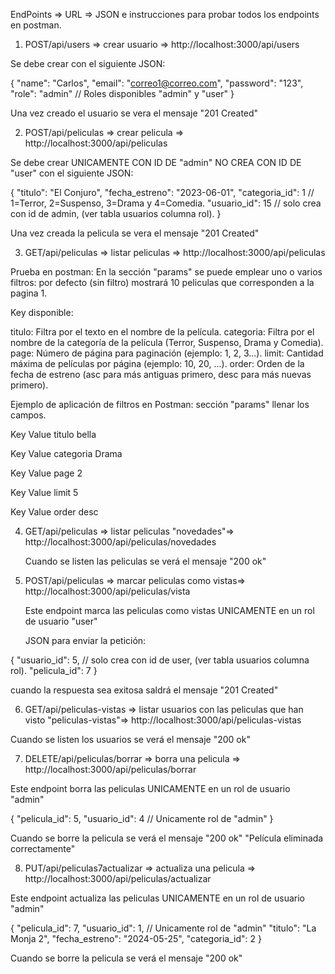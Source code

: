EndPoints => URL => JSON e instrucciones para probar todos los endpoints en postman.

1) POST/api/users => crear usuario => http://localhost:3000/api/users

Se debe crear con el siguiente JSON:

{
  "name": "Carlos",
  "email": "correo1@correo.com",
  "password": "123",
  "role": "admin" // Roles disponibles "admin" y "user"
}

Una vez creado el usuario se vera el mensaje "201 Created"

2) POST/api/peliculas => crear pelicula => http://localhost:3000/api/peliculas

Se debe crear UNICAMENTE CON ID DE "admin" NO CREA CON ID DE "user" con el siguiente JSON:

{
  "titulo": "El Conjuro",
  "fecha_estreno": "2023-06-01",
  "categoria_id": 1 // 1=Terror, 2=Suspenso, 3=Drama y 4=Comedia.
  "usuario_id": 15 // solo crea con id de admin, (ver tabla usuarios columna rol).
}

Una vez creada la pelicula se vera el mensaje "201 Created"

3) GET/api/peliculas => listar peliculas => http://localhost:3000/api/peliculas

Prueba en postman: 
En la sección "params" se puede emplear uno o varios filtros:
por defecto (sin filtro) mostrará 10 peliculas que corresponden a la pagina 1.

Key disponible: 

titulo: Filtra por el texto en el nombre de la película.
categoria: Filtra por el nombre de la categoría de la película (Terror, Suspenso, Drama y Comedia).
page: Número de página para paginación (ejemplo: 1, 2, 3...).
limit: Cantidad máxima de películas por página (ejemplo: 10, 20, ...).
order: Orden de la fecha de estreno (asc para más antiguas primero, desc para más nuevas primero).

Ejemplo de aplicación de filtros en Postman: sección "params" llenar los campos.

Key          Value
titulo	     bella

Key          Value
categoria	   Drama

Key          Value
page	       2

Key          Value
limit	       5

Key          Value
order	       desc

4) GET/api/peliculas => listar peliculas "novedades"=> http://localhost:3000/api/peliculas/novedades

   Cuando se listen las peliculas se verá el mensaje "200 ok"


5) POST/api/peliculas => marcar peliculas como vistas=> http://localhost:3000/api/peliculas/vista
   
   Este endpoint marca las peliculas como vistas UNICAMENTE en un rol de usuario "user"

   JSON para enviar la petición:

{
  "usuario_id": 5, // solo crea con id de user, (ver tabla usuarios columna rol).
  "pelicula_id": 7
} 

   cuando la respuesta sea exitosa saldrá el mensaje "201 Created" 

6) GET/api/peliculas-vistas => listar usuarios con las peliculas que han visto "peliculas-vistas"=> http://localhost:3000/api/peliculas-vistas   

Cuando se listen los usuarios se verá el mensaje "200 ok"

7) DELETE/api/peliculas/borrar => borra una pelicula => http://localhost:3000/api/peliculas/borrar 

Este endpoint borra las peliculas UNICAMENTE en un rol de usuario "admin"

{
  "pelicula_id": 5,
  "usuario_id": 4 // Unicamente rol de "admin"
}

Cuando se borre la pelicula se verá el mensaje "200 ok" "Película eliminada correctamente"

8) PUT/api/peliculas7actualizar => actualiza una pelicula => http://localhost:3000/api/peliculas/actualizar

Este endpoint actualiza las peliculas UNICAMENTE en un rol de usuario "admin"

{
  "pelicula_id": 7,
  "usuario_id": 1, // Unicamente rol de "admin" 
  "titulo": "La Monja 2",
  "fecha_estreno": "2024-05-25",
  "categoria_id": 2
}

Cuando se borre la pelicula se verá el mensaje "200 ok" 